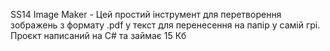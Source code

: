 SS14 Image Maker - Цей простий інструмент для перетворення зображень з формату .pdf у текст для перенесення на папір у самій грі. Проєкт написаний на C# та займає 15 Кб
